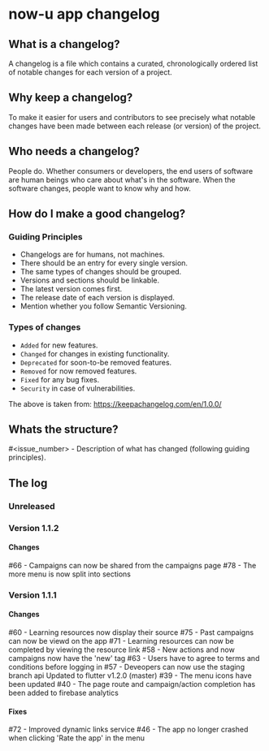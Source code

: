 # now-u app changelog

## What is a changelog?

A changelog is a file which contains a curated, chronologically ordered list of
notable changes for each version of a project.

## Why keep a changelog?

To make it easier for users and contributors to see precisely what notable
changes have been made between each release (or version) of the project.

## Who needs a changelog?

People do. Whether consumers or developers, the end users of software are human
beings who care about what's in the software. When the software changes, people
want to know why and how.

## How do I make a good changelog?

### Guiding Principles

- Changelogs are for humans, not machines.
- There should be an entry for every single version.
- The same types of changes should be grouped.
- Versions and sections should be linkable.
- The latest version comes first.
- The release date of each version is displayed.
- Mention whether you follow Semantic Versioning.

### Types of changes

- `Added` for new features.  
- `Changed` for changes in existing functionality.
- `Deprecated` for soon-to-be removed features.  
- `Removed` for now removed features.  
- `Fixed` for any bug fixes.  
- `Security` in case of vulnerabilities.

The above is taken from: https://keepachangelog.com/en/1.0.0/

## Whats the structure?

#<issue_number> - Description of what has changed (following guiding
principles).

## The log

### Unreleased



### Version 1.1.2

#### Changes 

#66 - Campaigns can now be shared from the campaigns page
#78 - The more menu is now split into sections

### Version 1.1.1

#### Changes 

#60 - Learning resources now display their source
#75 - Past campaigns can now be viewd on the app
#71 - Learning resources can now be completed by viewing the resource link
#58 - New actions and now campaigns now have the 'new' tag 
#63 - Users have to agree to terms and conditions before logging in
#57 - Deveopers can now use the staging branch api
Updated to flutter v1.2.0 (master)
#39 - The menu icons have been updated
#40 - The page route and campaign/action completion has been added to firebase
      analytics

#### Fixes

#72 - Improved dynamic links service
#46 - The app no longer crashed when clicking 'Rate the app' in the menu

